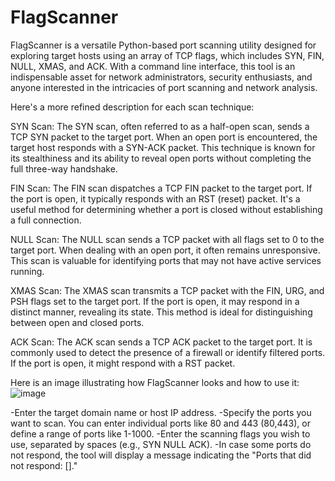 # FlagScanner
FlagScanner is a versatile Python-based port scanning utility designed for exploring target hosts using an array of TCP flags, which includes SYN, FIN, NULL, XMAS, and ACK. With a command line interface, this tool is an indispensable asset for network administrators, security enthusiasts, and anyone interested in the intricacies of port scanning and network analysis.

Here's a more refined description for each scan technique:

SYN Scan:
The SYN scan, often referred to as a half-open scan, sends a TCP SYN packet to the target port. When an open port is encountered, the target host responds with a SYN-ACK packet. This technique is known for its stealthiness and its ability to reveal open ports without completing the full three-way handshake.

FIN Scan:
The FIN scan dispatches a TCP FIN packet to the target port. If the port is open, it typically responds with an RST (reset) packet. It's a useful method for determining whether a port is closed without establishing a full connection.

NULL Scan:
The NULL scan sends a TCP packet with all flags set to 0 to the target port. When dealing with an open port, it often remains unresponsive. This scan is valuable for identifying ports that may not have active services running.

XMAS Scan:
The XMAS scan transmits a TCP packet with the FIN, URG, and PSH flags set to the target port. If the port is open, it may respond in a distinct manner, revealing its state. This method is ideal for distinguishing between open and closed ports.

ACK Scan:
The ACK scan sends a TCP ACK packet to the target port. It is commonly used to detect the presence of a firewall or identify filtered ports. If the port is open, it might respond with a RST packet.

Here is an image illustrating how FlagScanner looks and how to use it:
![image](https://github.com/glassesman1/FlagScanner/assets/73016511/48297688-087a-4af6-9c42-43cee21d2937)

-Enter the target domain name or host IP address.
-Specify the ports you want to scan. You can enter individual ports like 80 and 443 (80,443), or define a range of ports like 1-1000.
-Enter the scanning flags you wish to use, separated by spaces (e.g., SYN NULL ACK).
-In case some ports do not respond, the tool will display a message indicating the "Ports that did not respond: []."
